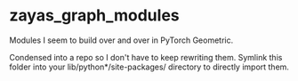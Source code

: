# zayas_graph_modules
Modules I seem to build over and over in PyTorch Geometric. 

Condensed into a repo so I don't have to keep rewriting them. Symlink this folder into your lib/python*/site-packages/ directory to directly import them.
